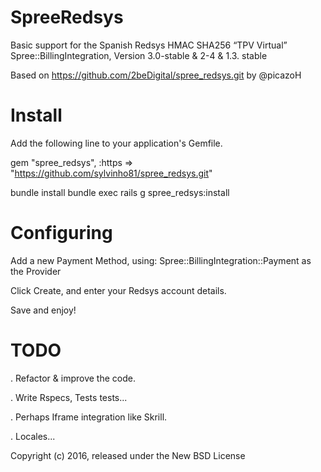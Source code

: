SpreeRedsys
============

Basic support for the Spanish Redsys HMAC SHA256 “TPV Virtual” Spree::BillingIntegration,
Version 3.0-stable & 2-4 & 1.3. stable

Based on https://github.com/2beDigital/spree_redsys.git by @picazoH



Install
=======

Add the following line to your application's Gemfile.

gem "spree_redsys", :https => "https://github.com/sylvinho81/spree_redsys.git"

bundle install
bundle exec rails g spree_redsys:install


Configuring
===========
Add a new Payment Method, using: Spree::BillingIntegration::Payment as the Provider

Click Create, and enter your Redsys account details.

Save and enjoy!



TODO
====

. Refactor & improve the code.

. Write Rspecs, Tests tests...

. Perhaps Iframe integration like Skrill.

. Locales...

Copyright (c) 2016, released under the New BSD License
